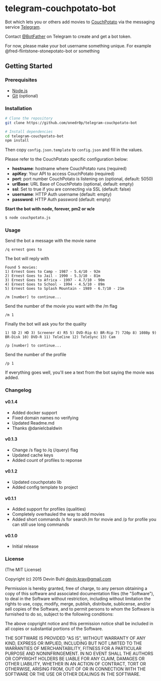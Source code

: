 # telegram-couchpotato-bot

Bot which lets you or others add movies to [CouchPotato](https://couchpota.to/) via the messaging service [Telegram](https://telegram.org/).

Contact [@BotFather](http://telegram.me/BotFather) on Telegram to create and get a bot token.

For now, please make your bot username something unique. For example @fred-flintstone-stonepotato-bot or something

Getting Started
---------------

### Prerequisites
- [Node.js](http://nodejs.org)
- [Git](https://git-scm.com/downloads) (optional)

### Installation

```bash
# Clone the repository
git clone https://github.com/onedr0p/telegram-couchpotato-bot
```

```bash
# Install dependencies
cd telegram-couchpotato-bot
npm install
```

Then copy `config.json.template` to `config.json` and fill in the values.

Please refer to the CouchPotato specific configuration below:

- **hostname**: hostname where CouchPotato runs (required)
- **apiKey**: Your API to access CouchPotato (required)
- **port**: port number CouchPotato is listening on (optional, default: 5050)
- **urlBase**: URL Base of CouchPotato (optional, default: empty)
- **ssl**: Set to true if you are connecting via SSL (default: false)
- **username**: HTTP Auth username (default: empty)
- **password**: HTTP Auth password (default: empty)


**Start the bot with node, forever, pm2 or w/e**
```bash
$ node couchpotato.js
```

### Usage

Send the bot a message with the movie name

`/q ernest goes to`

The bot will reply with

```
Found 5 movies:
1) Ernest Goes to Camp - 1987 - 5.4/10 - 92m
2) Ernest Goes to Jail - 1990 - 5.3/10 - 81m
3) Ernest Goes to Africa - 1997 - 4.7/10 - 90m
4) Ernest Goes to School - 1994 - 4.5/10 - 89m
5) Ernest Goes to Splash Mountain - 1989 - 6.7/10 - 21m

/m [number] to continue...
```

Send the number of the movie you want with the /m flag

```
/m 1
```

Finally the bot will ask you for the quality

```
1) SD 2) HD 3) Screener 4) R5 5) DVD-Rip 6) BR-Rip 7) 720p 8) 1080p 9) BR-Disk 10) DVD-R 11) TeleCine 12) TeleSync 13) Cam

/p [number] to continue...
```

Send the number of the profile

```
/p 1
```

If everything goes well, you'll see a text from the bot saying the movie was added.

### Changelog

#### v0.1.4
- Added docker support
- Fixed domain names no verifying
- Updated Readme.md
- Thanks @danielcbaldwin

#### v0.1.3
- Change /s flag to /q (/query) flag
- Updated cache keys
- Added count of profiles to reponse

#### v0.1.2
- Updated couchpotato lib
- Added config template to project

#### v0.1.1
- Added support for profiles (qualities)
- Completely overhauled the way to add movies
- Added short commands /s for search /m for movie and /p for profile you can still use long commands

#### v0.1.0
- Initial release

### License
(The MIT License)

Copyright (c) 2015 Devin Buhl <devin.kray@gmail.com>

Permission is hereby granted, free of charge, to any person obtaining
a copy of this software and associated documentation files (the
"Software"), to deal in the Software without restriction, including
without limitation the rights to use, copy, modify, merge, publish,
distribute, sublicense, and/or sell copies of the Software, and to
permit persons to whom the Software is furnished to do so, subject to
the following conditions:

The above copyright notice and this permission notice shall be
included in all copies or substantial portions of the Software.

THE SOFTWARE IS PROVIDED "AS IS", WITHOUT WARRANTY OF ANY KIND,
EXPRESS OR IMPLIED, INCLUDING BUT NOT LIMITED TO THE WARRANTIES OF
MERCHANTABILITY, FITNESS FOR A PARTICULAR PURPOSE AND
NONINFRINGEMENT. IN NO EVENT SHALL THE AUTHORS OR COPYRIGHT HOLDERS BE
LIABLE FOR ANY CLAIM, DAMAGES OR OTHER LIABILITY, WHETHER IN AN ACTION
OF CONTRACT, TORT OR OTHERWISE, ARISING FROM, OUT OF OR IN CONNECTION
WITH THE SOFTWARE OR THE USE OR OTHER DEALINGS IN THE SOFTWARE.
